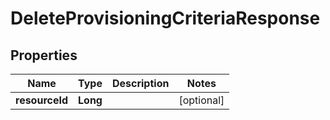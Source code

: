 # DeleteProvisioningCriteriaResponse

## Properties
Name | Type | Description | Notes
------------ | ------------- | ------------- | -------------
**resourceId** | **Long** |  |  [optional]
